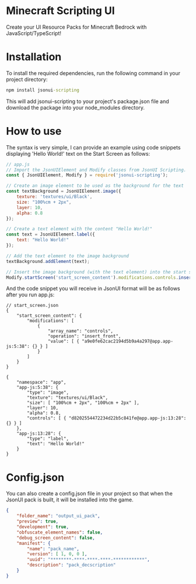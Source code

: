 # Minecraft Scripting UI

 Create your UI Resource Packs for Minecraft Bedrock with JavaScript/TypeScript!

# Installation
To install the required dependencies, run the following command in your project directory:
```bat
npm install jsonui-scripting
```
This will add jsonui-scripting to your project's package.json file and download the package into your node_modules directory.

# How to use

The syntax is very simple, I can provide an example using code snippets displaying 'Hello World!' text on the Start Screen as follows:
```javascript
// app.js
// Import the JsonUIElement and Modify classes from JsonUI Scripting.
const { JsonUIElement, Modify } = require('jsonui-scripting');

// Create an image element to be used as the background for the text
const textBackground = JsonUIElement.image({
    texture: 'textures/ui/Black',
    size: "100%cm + 2px",
    layer: 10,
    alpha: 0.8
});

// Create a text element with the content "Hello World!"
const text = JsonUIElement.label({
    text: "Hello World!"
});

// Add the text element to the image background
textBackground.addElement(text);

// Insert the image background (with the text element) into the start screen's content controls
Modify.startScreen('start_screen_content').modifications.controls.insertFront(textBackground);
```

And the code snippet you will receive in JsonUI format will be as follows after you run app.js:

```jsonc
// start_screen.json
{
    "start_screen_content": {
        "modifications": [
            {
                "array_name": "controls",
                "operation": "insert_front",
                "value": [ { "a9e0fe62cac2194d5b9a4a297@app.app-js:5:38": {} } ]
            }
        ]
    }
}
```

```jsonc
{
    "namespace": "app",
    "app-js:5:38": {
        "type": "image",
        "texture": "textures/ui/Black",
        "size": [ "100%cm + 2px", "100%cm + 2px" ],
        "layer": 10,
        "alpha": 0.8,
        "controls": [ { "d8202554472234d22b5c841fe@app.app-js:13:28": {} } ]
    },
    "app-js:13:28": {
        "type": "label",
        "text": "Hello World!"
    }
}
```

# Config.json
You can also create a config.json file in your project so that when the JsonUI pack is built, it will be installed into the game.
```json
{
    "folder_name": "output_ui_pack",
    "preview": true,
    "development": true,
    "obfuscate_element_names": false,
    "debug_screen_content": false,
    "manifest": {
        "name": "pack_name",
        "version": [ 1, 0, 0 ],
        "uuid": "********-****-****-****-************",
        "description": "pack_decscription"
    }
}
```